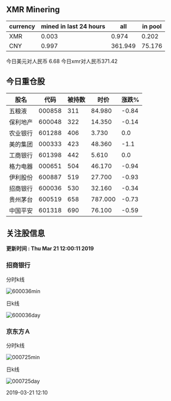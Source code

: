 ## XMR Minering

|currency|mined in last 24 hours|all|in pool|
|---|---|---|---|
|XMR|0.003|0.974|0.202|
|CNY|0.997|361.949|75.176|

今日美元对人民币 6.68	今日xmr对人民币371.42


## 今日重仓股 

|股名|代码|被持数|时价|涨跌%|
|---|---|---|---|---|
|五粮液|000858|311|84.980|-0.84|
|保利地产|600048|322|14.350|-0.14|
|农业银行|601288|406|3.730|0.0|
|美的集团|000333|423|48.360|-1.1|
|工商银行|601398|442|5.610|0.0|
|格力电器|000651|504|46.170|-0.94|
|伊利股份|600887|519|27.700|-0.93|
|招商银行|600036|530|32.160|-0.34|
|贵州茅台|600519|658|787.000|-0.73|
|中国平安|601318|690|76.100|-0.59|

## 关注股信息
**更新时间 : Thu Mar 21 12:00:11 2019**
### 招商银行 
分时k线

![600036min](http://image.sinajs.cn/newchart/min/n/sh600036.gif)

日k线

![600036day](http://image.sinajs.cn/newchart/daily/n/sh600036.gif)

### 京东方Ａ 
分时k线

![000725min](http://image.sinajs.cn/newchart/min/n/sz000725.gif)

日k线

![000725day](http://image.sinajs.cn/newchart/daily/n/sz000725.gif)

2019-03-21 12:10